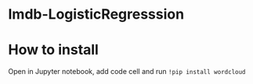 # Imdb-LogisticRegresssion

# How to install

Open in Jupyter notebook, add code cell and run 
```!pip install wordcloud```